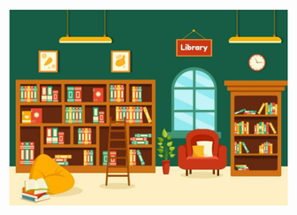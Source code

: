 ![image](https://github.com/mayankgondia1027/Library_SQL_project2/blob/main/library%20Picture1.jpg?raw=true)
